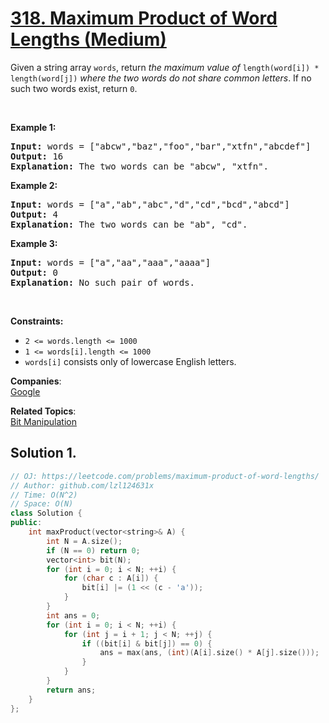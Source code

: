 # [318. Maximum Product of Word Lengths (Medium)](https://leetcode.com/problems/maximum-product-of-word-lengths/)

<p>Given a string array <code>words</code>, return <em>the maximum value of</em> <code>length(word[i]) * length(word[j])</code> <em>where the two words do not share common letters</em>. If no such two words exist, return <code>0</code>.</p>

<p>&nbsp;</p>
<p><strong>Example 1:</strong></p>

<pre><strong>Input:</strong> words = ["abcw","baz","foo","bar","xtfn","abcdef"]
<strong>Output:</strong> 16
<strong>Explanation:</strong> The two words can be "abcw", "xtfn".
</pre>

<p><strong>Example 2:</strong></p>

<pre><strong>Input:</strong> words = ["a","ab","abc","d","cd","bcd","abcd"]
<strong>Output:</strong> 4
<strong>Explanation:</strong> The two words can be "ab", "cd".
</pre>

<p><strong>Example 3:</strong></p>

<pre><strong>Input:</strong> words = ["a","aa","aaa","aaaa"]
<strong>Output:</strong> 0
<strong>Explanation:</strong> No such pair of words.
</pre>

<p>&nbsp;</p>
<p><strong>Constraints:</strong></p>

<ul>
	<li><code>2 &lt;= words.length &lt;= 1000</code></li>
	<li><code>1 &lt;= words[i].length &lt;= 1000</code></li>
	<li><code>words[i]</code> consists only of lowercase English letters.</li>
</ul>


**Companies**:  
[Google](https://leetcode.com/company/google)

**Related Topics**:  
[Bit Manipulation](https://leetcode.com/tag/bit-manipulation/)

## Solution 1.

```cpp
// OJ: https://leetcode.com/problems/maximum-product-of-word-lengths/
// Author: github.com/lzl124631x
// Time: O(N^2)
// Space: O(N)
class Solution {
public:
    int maxProduct(vector<string>& A) {
        int N = A.size();
        if (N == 0) return 0;
        vector<int> bit(N);
        for (int i = 0; i < N; ++i) {
            for (char c : A[i]) {
                bit[i] |= (1 << (c - 'a'));
            }
        }
        int ans = 0;
        for (int i = 0; i < N; ++i) {
            for (int j = i + 1; j < N; ++j) {
                if ((bit[i] & bit[j]) == 0) {
                    ans = max(ans, (int)(A[i].size() * A[j].size()));
                }
            }
        }
        return ans;
    }
};
```